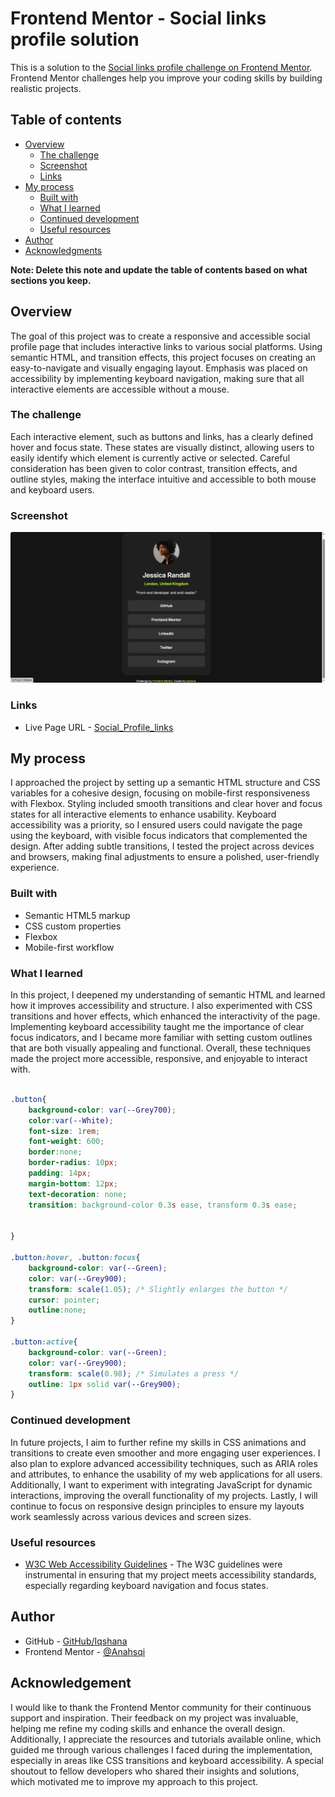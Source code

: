 # Frontend Mentor - Social links profile solution

This is a solution to the [Social links profile challenge on Frontend Mentor](https://www.frontendmentor.io/challenges/social-links-profile-UG32l9m6dQ). Frontend Mentor challenges help you improve your coding skills by building realistic projects. 

## Table of contents

- [Overview](#overview)
  - [The challenge](#the-challenge)
  - [Screenshot](#screenshot)
  - [Links](#links)
- [My process](#my-process)
  - [Built with](#built-with)
  - [What I learned](#what-i-learned)
  - [Continued development](#continued-development)
  - [Useful resources](#useful-resources)
- [Author](#author)
- [Acknowledgments](#acknowledgments)

**Note: Delete this note and update the table of contents based on what sections you keep.**

## Overview

The goal of this project was to create a responsive and accessible social profile page that includes interactive links to various social platforms. Using semantic HTML, and transition effects, this project focuses on creating an easy-to-navigate and visually engaging layout. Emphasis was placed on accessibility by implementing keyboard navigation, making sure that all interactive elements are accessible without a mouse.

### The challenge

Each interactive element, such as buttons and links, has a clearly defined hover and focus state. These states are visually distinct, allowing users to easily identify which element is currently active or selected. Careful consideration has been given to color contrast, transition effects, and outline styles, making the interface intuitive and accessible to both mouse and keyboard users.

### Screenshot

![](./assets/images/screenshot.png)

### Links

- Live Page URL - [Social_Profile_links](https://anahsqi.github.io/Social_Profile_links/)


## My process

I approached the project by setting up a semantic HTML structure and CSS variables for a cohesive design, focusing on mobile-first responsiveness with Flexbox. Styling included smooth transitions and clear hover and focus states for all interactive elements to enhance usability. Keyboard accessibility was a priority, so I ensured users could navigate the page using the keyboard, with visible focus indicators that complemented the design. After adding subtle transitions, I tested the project across devices and browsers, making final adjustments to ensure a polished, user-friendly experience.


### Built with

- Semantic HTML5 markup
- CSS custom properties
- Flexbox
- Mobile-first workflow

### What I learned


In this project, I deepened my understanding of semantic HTML and learned how it improves accessibility and structure. I also experimented with CSS transitions and hover effects, which enhanced the interactivity of the page. Implementing keyboard accessibility taught me the importance of clear focus indicators, and I became more familiar with setting custom outlines that are both visually appealing and functional. Overall, these techniques made the project more accessible, responsive, and enjoyable to interact with.

```css

.button{
    background-color: var(--Grey700);
    color:var(--White);
    font-size: 1rem;
    font-weight: 600;
    border:none;
    border-radius: 10px;
    padding: 14px;
    margin-bottom: 12px;
    text-decoration: none;
    transition: background-color 0.3s ease, transform 0.3s ease;


}

.button:hover, .button:focus{
    background-color: var(--Green);
    color: var(--Grey900);
    transform: scale(1.05); /* Slightly enlarges the button */
    cursor: pointer;
    outline:none;
}

.button:active{
    background-color: var(--Green);
    color: var(--Grey900);
    transform: scale(0.98); /* Simulates a press */
    outline: 1px solid var(--Grey900);
}
```

### Continued development

In future projects, I aim to further refine my skills in CSS animations and transitions to create even smoother and more engaging user experiences. I also plan to explore advanced accessibility techniques, such as ARIA roles and attributes, to enhance the usability of my web applications for all users. Additionally, I want to experiment with integrating JavaScript for dynamic interactions, improving the overall functionality of my projects. Lastly, I will continue to focus on responsive design principles to ensure my layouts work seamlessly across various devices and screen sizes.

### Useful resources

- [W3C Web Accessibility Guidelines](https://www.w3.org/WAI/WCAG22/quickref/?versions=2.1) - The W3C guidelines were instrumental in ensuring that my project meets accessibility standards, especially regarding keyboard navigation and focus states.
 

## Author

- GitHub - [GitHub/Iqshana](https://github.com/anahsqi)
- Frontend Mentor - [@Anahsqi](https://www.frontendmentor.io/profile/Anahsqi)

## Acknowledgement

I would like to thank the Frontend Mentor community for their continuous support and inspiration. Their feedback on my project was invaluable, helping me refine my coding skills and enhance the overall design. Additionally, I appreciate the resources and tutorials available online, which guided me through various challenges I faced during the implementation, especially in areas like CSS transitions and keyboard accessibility. A special shoutout to fellow developers who shared their insights and solutions, which motivated me to improve my approach to this project.
